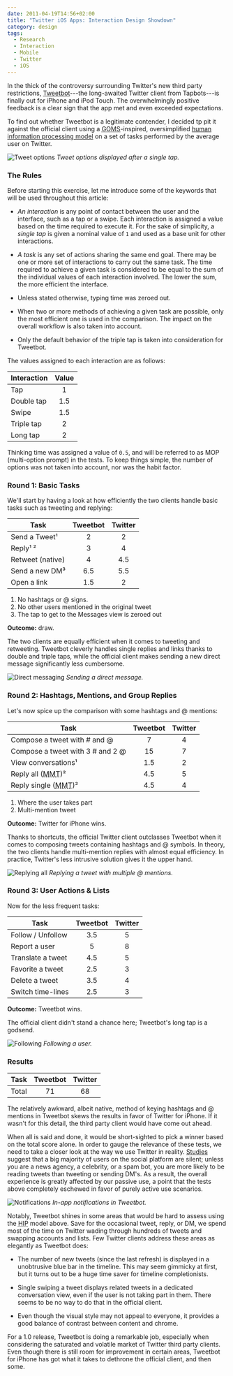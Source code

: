 ```yaml
---
date: 2011-04-19T14:56+02:00
title: "Twitter iOS Apps: Interaction Design Showdown"
category: design
tags:
  - Research
  - Interaction
  - Mobile
  - Twitter
  - iOS
---
```


In the thick of the controversy surrounding Twitter's new third party restrictions, [Tweetbot]---the long-awaited Twitter client from Tapbots---is finally out for iPhone and iPod Touch. The overwhelmingly positive feedback is a clear sign that the app met and even exceeded expectations.

To find out whether Tweetbot is a legitimate contender, I decided tp pit it against the official client using a <abbr title="Goals, Operators, Methods, and Selection rules">GOMS</abbr>-inspired, oversimplified [human information processing model][HIP] on a set of tasks performed by the average user on Twitter.

![Tweet options](tweet-options.jpg) _Tweet options displayed after a single tap._

### The Rules

Before starting this exercise, let me introduce some of the keywords that will be used throughout this article:

* *An interaction* is any point of contact between the user and the interface, such as a tap or a swipe. Each interaction is assigned a value based on the time required to execute it. For the sake of simplicity, a *single tap* is given a nominal value of `1` and used as a base unit for other interactions.

* *A task* is any set of actions sharing the same end goal. There may be one or more set of interactions to carry out the same task. The time required to achieve a given task is considered to be equal to the sum of the individual values of each interaction involved. The lower the sum, the more efficient the interface.

* Unless stated otherwise, typing time was zeroed out.

* When two or more methods of achieving a given task are possible, only the most efficient one is used in the comparison. The impact on the overall workflow is also taken into account.

* Only the default behavior of the triple tap is taken into consideration for Tweetbot.

The values assigned to each interaction are as follows:

| Interaction | Value
|-|:-:|
| Tap | 1
| Double tap | 1.5 |
| Swipe | 1.5 |
| Triple tap | 2 |
| Long tap | 2 |

Thinking time was assigned a value of `0.5`, and will be referred to as MOP (multi-option prompt) in the tests. To keep things simple, the number of options was not taken into account, nor was the habit factor.

### Round 1: Basic Tasks

We'll start by having a look at how efficiently the two clients handle basic tasks such as tweeting and replying:

| Task | Tweetbot | Twitter
|-|:-:|:-:|
| Send a Tweet&sup1;  | 2 | 2 |
| Reply&sup1; &sup2;   | 3 | 4 |
| Retweet (native) | 4 | 4.5 |
| Send a new DM&sup3; | 6.5 | 5.5 |
| Open a link | 1.5 | 2 |

1. No hashtags or @ signs.
2. No other users mentioned in the original tweet
3. The tap to get to the Messages view is zeroed out

**Outcome:** draw.

The two clients are equally efficient when it comes to tweeting and retweeting. Tweetbot cleverly handles single replies and links thanks to double and triple taps, while the official client makes sending a new direct message significantly less cumbersome.

![Direct messaging](twitter-dm.jpg) _Sending a direct message._

### Round 2: Hashtags, Mentions, and Group Replies

Let's now spice up the comparison with some hashtags and @ mentions:

| Task | Tweetbot | Twitter
|-|:-:|:-:|
| Compose a tweet with # and @ | 7 | 4 |
| Compose a tweet with 3 # and 2 @ | 15 | 7 |
| View conversations&sup1; | 1.5 | 2 |
| Reply all (<abbr title="Multi-Mention Tweet">MMT</abbr>)&sup2; | 4.5 | 5 |
| Reply single (<abbr title="Multi-Mention Tweet">MMT</abbr>)&sup2; | 4.5 | 4 |

1. Where the user takes part
2. Multi-mention tweet

**Outcome:** Twitter for iPhone wins.

Thanks to shortcuts, the official Twitter client outclasses Tweetbot when it comes to composing tweets containing hashtags and @ symbols. In theory, the two clients handle multi-mention replies with almost equal efficiency. In practice, Twitter's less intrusive solution gives it the upper hand.

![Replying all](replying-all.jpg) _Replying a tweet with multiple @ mentions._

### Round 3: User Actions & Lists

Now for the less frequent tasks:

| Task | Tweetbot | Twitter
|-|:-:|:-:|
| Follow / Unfollow | 3.5 | 5 |
| Report a user |5 | 8 |
| Translate a tweet | 4.5 | 5 |
| Favorite a tweet | 2.5 | 3 |
| Delete a tweet | 3.5 | 4 |
| Switch time-lines | 2.5 | 3 |

**Outcome:** Tweetbot wins.

The official client didn't stand a chance here; Tweetbot's long tap is a godsend.

![Following](following.jpg) _Following a user._

### Results

| Task | Tweetbot | Twitter
|-|:-:|:-:|
| Total | 71 | 68 |

The relatively awkward, albeit native, method of keying hashtags and @ mentions in Tweetbot skews the results in favor of Twitter for iPhone. If it wasn't for this detail, the third party client would have come out ahead.

When all is said and done, it would be short-sighted to pick a winner based on the total score alone. In order to gauge the relevance of these tests, we need to take a closer look at the way we use Twitter in reality. [Studies] suggest that a big majority of users on the social platform are silent; unless you are a news agency, a celebrity, or a spam bot, you are more likely to be reading tweets than tweeting or sending DM's. As a result, the overall experience is greatly affected by our passive use, a point that the tests above completely eschewed in favor of purely active use scenarios.

![Notifications](notifications.jpg) _In-app notifications in Tweetbot._

Notably, Tweetbot shines in some areas that would be hard to assess using the <abbr title="Human Information Processing">HIP</abbr> model above. Save for the occasional tweet, reply, or DM, we spend most of the time on Twitter wading through hundreds of tweets and swapping accounts and lists. Few Twitter clients address these areas as elegantly as Tweetbot does:

* The number of new tweets (since the last refresh) is displayed in a unobtrusive blue bar in the timeline. This may seem gimmicky at first, but it turns out to be a huge time saver for timeline completionists.

* Single swiping a tweet displays related tweets in a dedicated conversation view, even if the user is not taking part in them. There seems to be no way to do that in the official client.

* Even though the visual style may not appeal to everyone, it provides a good balance of contrast between content and chrome.

For a 1.0 release, Tweetbot is doing a remarkable job, especially when considering the saturated and volatile market of Twitter third party clients. Even though there is still room for improvement in certain areas, Tweetbot for iPhone has got what it takes to dethrone the official client, and then some.

[HIP]: http://en.wikipedia.org/wiki/Human*information*processor*model
[studies]: http://labs.yahoo.com/publication/who-says-what-to-whom-on-twitter/
[tweetbot]: http://tapbots.com/software/tweetbot/
